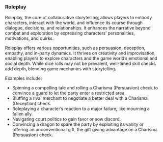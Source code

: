 ### Roleplay

Roleplay, the core of collaborative storytelling, allows players to embody characters, interact with the world, and influence its course through dialogue, decisions, and relationships.
It enhances the narrative beyond combat and exploration by expressing characters’ personalities, motivations, and quirks.

Roleplay offers various opportunities, such as persuasion, deception, empathy, and in-party dynamics.
It thrives on creativity and improvisation, enabling players to explore characters and the game world’s emotional and social depth.
While dice rolls may not be prevalent, well-timed skill checks add depth, blending game mechanics with storytelling.

Examples include:
- Spinning a compelling tale and rolling a Charisma (Persuasion) check to convince a guard to let the party enter a restricted area.
- Bluffing a rival merchant to negotiate a better deal with a Charisma (Deception) check.
- Roleplaying a character’s reaction to a major failure, like mourning a fallen ally.
- Navigating court politics to gain favor or sow discord.
- Convincing a dragon to spare the party by exploiting its vanity or offering an unconventional gift, the gift giving advantage on a Charisma (Persuasion) check.
